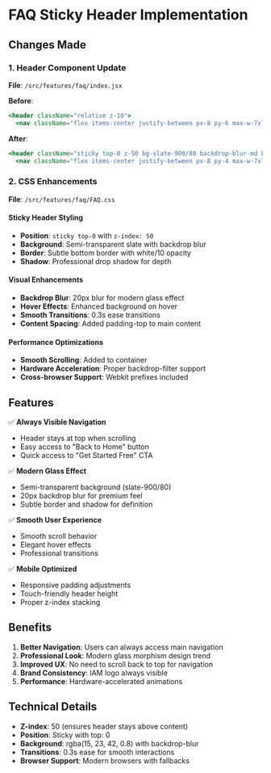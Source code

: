 # FAQ Sticky Header Implementation

## Changes Made

### 1. **Header Component Update**
**File**: `/src/features/faq/index.jsx`

**Before**:
```jsx
<header className="relative z-10">
  <nav className="flex items-center justify-between px-8 py-6 max-w-7xl mx-auto">
```

**After**:
```jsx
<header className="sticky top-0 z-50 bg-slate-900/80 backdrop-blur-md border-b border-white/10">
  <nav className="flex items-center justify-between px-8 py-4 max-w-7xl mx-auto">
```

### 2. **CSS Enhancements**
**File**: `/src/features/faq/FAQ.css`

#### **Sticky Header Styling**
- **Position**: `sticky top-0` with `z-index: 50`
- **Background**: Semi-transparent slate with backdrop blur
- **Border**: Subtle bottom border with white/10 opacity
- **Shadow**: Professional drop shadow for depth

#### **Visual Enhancements**
- **Backdrop Blur**: 20px blur for modern glass effect
- **Hover Effects**: Enhanced background on hover
- **Smooth Transitions**: 0.3s ease transitions
- **Content Spacing**: Added padding-top to main content

#### **Performance Optimizations**
- **Smooth Scrolling**: Added to container
- **Hardware Acceleration**: Proper backdrop-filter support
- **Cross-browser Support**: Webkit prefixes included

## Features

✅ **Always Visible Navigation**
- Header stays at top when scrolling
- Easy access to "Back to Home" button
- Quick access to "Get Started Free" CTA

✅ **Modern Glass Effect**
- Semi-transparent background (slate-900/80)
- 20px backdrop blur for premium feel
- Subtle border and shadow for definition

✅ **Smooth User Experience**
- Smooth scroll behavior
- Elegant hover effects
- Professional transitions

✅ **Mobile Optimized**
- Responsive padding adjustments
- Touch-friendly header height
- Proper z-index stacking

## Benefits

1. **Better Navigation**: Users can always access main navigation
2. **Professional Look**: Modern glass morphism design trend
3. **Improved UX**: No need to scroll back to top for navigation
4. **Brand Consistency**: IAM logo always visible
5. **Performance**: Hardware-accelerated animations

## Technical Details

- **Z-index**: 50 (ensures header stays above content)
- **Position**: Sticky with top: 0
- **Background**: rgba(15, 23, 42, 0.8) with backdrop-blur
- **Transitions**: 0.3s ease for smooth interactions
- **Browser Support**: Modern browsers with fallbacks

